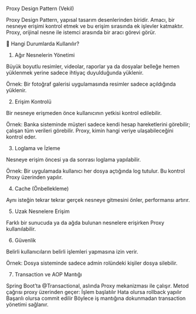 Proxy Design Pattern (Vekil)

Proxy Design Pattern, yapısal tasarım desenlerinden biridir.
Amacı, bir nesneye erişimi kontrol etmek ve bu erişim sırasında ek işlevler katmaktır.
Proxy, orijinal nesne ile istemci arasında bir aracı görevi görür.

📌 Hangi Durumlarda Kullanılır?
1. Ağır Nesnelerin Yönetimi

Büyük boyutlu resimler, videolar, raporlar ya da dosyalar belleğe hemen yüklenmek yerine sadece ihtiyaç duyulduğunda yüklenir.

Örnek: Bir fotoğraf galerisi uygulamasında resimler sadece açıldığında yüklenir.

2. Erişim Kontrolü

Bir nesneye erişmeden önce kullanıcının yetkisi kontrol edilebilir.

Örnek: Banka sisteminde müşteri sadece kendi hesap hareketlerini görebilir; çalışan tüm verileri görebilir.
Proxy, kimin hangi veriye ulaşabileceğini kontrol eder.

3. Loglama ve İzleme

Nesneye erişim öncesi ya da sonrası loglama yapılabilir.

Örnek: Bir uygulamada kullanıcı her dosya açtığında log tutulur. Bu kontrol Proxy üzerinden yapılır.

4. Cache (Önbellekleme)

Aynı isteğin tekrar tekrar gerçek nesneye gitmesini önler, performansı artırır.

5. Uzak Nesnelere Erişim

Farklı bir sunucuda ya da ağda bulunan nesnelere erişirken Proxy kullanılabilir.

6. Güvenlik

Belirli kullanıcıların belirli işlemleri yapmasına izin verir.

Örnek: Dosya sisteminde sadece admin rolündeki kişiler dosya silebilir.

7. Transaction ve AOP Mantığı

Spring Boot’ta @Transactional, aslında Proxy mekanizması ile çalışır.
Metod çağrısı proxy üzerinden geçer:
İşlem başlatılır
Hata olursa rollback yapılır
Başarılı olursa commit edilir
Böylece iş mantığına dokunmadan transaction yönetimi sağlanır.